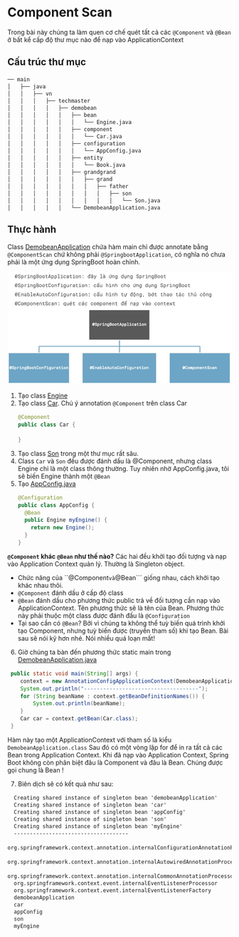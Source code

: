 # Component Scan
Trong bài này chúng ta làm quen cơ chế quét tất cả các ```@Component``` và ```@Bean``` ở bất kể cấp độ thư mục nào để nạp vào ApplicationContext

## Cấu trúc thư mục
```
── main
│   ├── java
│   │   ├── vn
│   │   │   ├── techmaster
│   │   │   │   ├── demobean
│   │   │   │   │   ├── bean
│   │   │   │   │   │   └── Engine.java
│   │   │   │   │   ├── component
│   │   │   │   │   │   └── Car.java
│   │   │   │   │   ├── configuration
│   │   │   │   │   │   └── AppConfig.java
│   │   │   │   │   ├── entity
│   │   │   │   │   │   └── Book.java
│   │   │   │   │   ├── grandgrand
│   │   │   │   │   │   ├── grand
│   │   │   │   │   │   │   ├── father
│   │   │   │   │   │   │   │   ├── son
│   │   │   │   │   │   │   │   │   └── Son.java
│   │   │   │   │   └── DemobeanApplication.java
```

## Thực hành
Class [DemobeanApplication](src/main/java/vn/techmaster/demobean/DemobeanApplication.java) chứa hàm main chỉ được annotate bằng ```@ComponentScan``` chứ không phải ```@SpringbootApplication```, có nghĩa nó chưa phải là một ứng dụng SpringBoot hoàn chỉnh.

![](images/SpringBootAppAnnotate.jpg)

1. Tạo class [Engine](src/main/java/vn/techmaster/demobean/bean/Engine.java)
2. Tạo class [Car](src/main/java/vn/techmaster/demobean/component/Car.java). Chú ý annotation         ```@Component``` trên class Car
   ```java
   @Component
   public class Car {
  
   }
   ```
3. Tạo class [Son](src/main/java/vn/techmaster/demobean/grandgrand/grand/father/son/Son.java) trong một thư mục rất sâu.
4. Class ```Car``` và ```Son``` đều được đánh dấu là @Component, nhưng class Engine chỉ là một class thông thường. Tuy nhiên nhờ AppConfig.java, tôi sẽ biến Engine thành một ```@Bean```
5. Tạo [AppConfig.java](src/main/java/vn/techmaster/demobean/configuration/AppConfig.java)
   ```java
   @Configuration
   public class AppConfig {
     @Bean
     public Engine myEngine() {
       return new Engine();
     }
   }
   ```

**```@Component``` khác ```@Bean``` như thế nào?**
Các hai đều khởi tạo đối tượng và nạp vào Application Context quản lý. Thường là Singleton object.
- Chức năng của ``@Component``` và ```@Bean``` giống nhau, cách khởi tạo khác nhau thôi.
- ```@Component``` đánh dấu ở cấp độ class
- ```@Bean``` đánh dấu cho phương thức public trả về đối tượng cần nạp vào ApplicationContext. Tên phương thức sẽ là tên của Bean. Phương thức này phải thuộc một class được đánh đấu là ```@Configuration```
- Tại sao cần có ```@Bean```? Bởi vì chúng ta không thể tuỳ biến quá trình khởi tạo Component, nhưng tuỳ biến được (truyền tham số) khi tạo Bean. Bài sau sẽ nói kỹ hơn nhé. Nói nhiều quá loạn mất!

6. Giờ chúng ta bàn đến phương thức static main trong [DemobeanApplication.java](src/main/java/vn/techmaster/demobean/entity/Book.java)
  ```java
   public static void main(String[] args) {
	  context = new AnnotationConfigApplicationContext(DemobeanApplication.class);
	  System.out.println("------------------------------------");
	  for (String beanName : context.getBeanDefinitionNames()) {
		  System.out.println(beanName);
	  }
	  Car car = context.getBean(Car.class);
   }
  ```
  Hàm này tạo một ApplicationContext với tham số là kiểu ```DemobeanApplication.class```
  Sau đó có một vòng lặp for để in ra tất cả các Bean trong Application Context. Khi đã nạp vào Application Context, Spring Boot không còn phân biệt đâu là Component và đâu là Bean. Chúng được gọi chung là Bean !

7. Biên dịch sẽ có kết quả như sau:   
  ```
    Creating shared instance of singleton bean 'demobeanApplication'
    Creating shared instance of singleton bean 'car'
    Creating shared instance of singleton bean 'appConfig'
    Creating shared instance of singleton bean 'son'
    Creating shared instance of singleton bean 'myEngine'
    ------------------------------------
    org.springframework.context.annotation.internalConfigurationAnnotationProcessor
    org.springframework.context.annotation.internalAutowiredAnnotationProcessor
    org.springframework.context.annotation.internalCommonAnnotationProcessor
    org.springframework.context.event.internalEventListenerProcessor
    org.springframework.context.event.internalEventListenerFactory
    demobeanApplication
    car
    appConfig
    son
    myEngine
  ```


